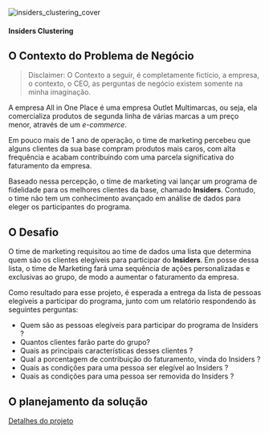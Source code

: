 ![insiders_clustering_cover](https://user-images.githubusercontent.com/51702682/141386671-d7a49b8c-ec12-4c0c-8d45-d12225cc03bd.png)

#### Insiders Clustering
## O Contexto do Problema de Negócio

> Disclaimer: O Contexto a seguir, é completamente fictício, a empresa, o contexto, o CEO, as perguntas de negócio existem somente na minha imaginação. 

A empresa All in One Place é uma empresa Outlet Multimarcas, ou seja, ela comercializa produtos de segunda linha de várias marcas a um preço menor, através de um *e-commerce*.

Em pouco mais de 1 ano de operação, o time de marketing percebeu que alguns clientes da sua base compram produtos mais caros, com alta frequência e acabam contribuindo com uma parcela significativa do faturamento da empresa.

Baseado nessa percepção, o time de marketing vai lançar um programa de fidelidade para os melhores clientes da base, chamado **Insiders**. Contudo, o time não tem um conhecimento avançado em análise de dados para eleger os participantes do programa.

## O Desafio

O time de marketing requisitou ao time de dados uma lista que determina quem são os clientes elegíveis para participar do **Insiders**. Em posse dessa lista, o time de Marketing fará uma sequência de ações personalizadas e exclusivas ao grupo, de modo a aumentar o faturamento da empresa.

Como resultado para esse projeto, é esperada a entrega da lista de pessoas elegíveis a participar do programa, junto com um relatório respondendo às seguintes perguntas:

- Quem são as pessoas elegíveis para participar do programa de Insiders ?
- Quantos clientes farão parte do grupo?
- Quais as principais características desses clientes ?
- Qual a porcentagem de contribuição do faturamento, vinda do Insiders ?
- Quais as condições para uma pessoa ser elegível ao Insiders ?
- Quais as condições para uma pessoa ser removida do Insiders ?

## O planejamento da solução
[Detalhes do projeto](https://github.com/geordanogg/Insiders_Clustering/tree/master/insiders_clustering)


